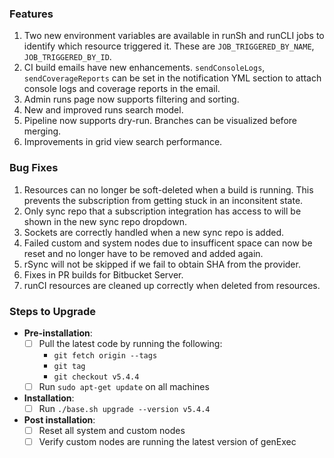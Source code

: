 ### Features
1. Two new environment variables are available in runSh and runCLI jobs to identify which resource triggered it. These are `JOB_TRIGGERED_BY_NAME`, `JOB_TRIGGERED_BY_ID`.
2. CI build emails have new enhancements. `sendConsoleLogs`, `sendCoverageReports` can be set in the notification YML section to attach console logs and coverage reports in the email.
3. Admin runs page now supports filtering and sorting.
4. New and improved runs search model.
5. Pipeline now supports dry-run. Branches can be visualized before merging.
6. Improvements in grid view search performance. 

### Bug Fixes

1. Resources can no longer be soft-deleted when a build is running. This prevents the subscription from getting stuck in an inconsitent state.
2. Only sync repo that a subscription integration has access to will be shown in the new sync repo dropdown.
3. Sockets are correctly handled when a new sync repo is added.
4. Failed custom and system nodes due to insufficent space can now be reset and no longer have to be removed and added again.
5. rSync will not be skipped if we fail to obtain SHA from the provider.
6. Fixes in PR builds for Bitbucket Server.
7. runCI resources are cleaned up correctly when deleted from resources.


### Steps to Upgrade
- **Pre-installation**:
    - [ ] Pull the latest code by running the following:
         - `git fetch origin --tags`
         - `git tag`
         - `git checkout v5.4.4`
    - [ ] Run `sudo apt-get update` on all machines
 
- **Installation**:
    - [ ] Run `./base.sh upgrade --version v5.4.4`

- **Post installation**:
    - [ ] Reset all system and custom nodes
    - [ ] Verify custom nodes are running the latest version of genExec
